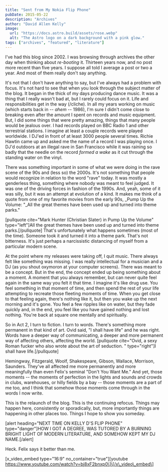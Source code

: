 ```yaml
---
title: "Sent from My Nokia Flip Phone"
pubDate: 2015-05-22
description: "Archives"
author: "David Allen Kelly"
image:
  url: "https://docs.astro.build/assets/rose.webp"
  alt: "The Astro logo on a dark background with a pink glow."
tags: ["archives", "featured", "literature"]
---
```


I've had this blog since 2002. I was browsing through archives the other day when thinking about _re-booting_ it. Thirteen years now, and no post more recent than five years. I suppose all told I average a post or two a year. And most of them really don't say anything.

It's not that I don't have anything to say, but I've always had a problem with focus. It's not hard to see that when you look through the subject matter of the blog. It began in the thick of my days producing dance music. It was a thing that I really wasn't bad at, but I rarely could focus on it. Life and responsibilities get in the way (/cliche). In all my years working on music (which starts back in -- *ahem --* 1986), I'm sure I didn't come close to breaking even after the amount I spent on records and music equipment. But, I did some things that were pretty amazing, things that many people would be jealous over. I had records played on BBC Radio 1 and other terrestrial stations. I imagine at least a couple records were played worldwide. I DJ'ed in front of at least 3000 people several times. Richie Hawtin came up and asked me the name of a record I was playing once. I DJ'd outdoors at an illegal rave in San Francisco while it was raining so badly that the needle on the record _formed a wake_ as it cut through the standing water on the vinyl.

There was something important in some of what we were doing in the rave scene of the 90s and (less so) the 2000s. It's not something that people would recognize in relation to the word "rave" today. It was mostly a genderless thing, something where nobody was meant to feel judged. It was one of the driving forces in fashion of the 1990s. And, yeah, some of it was silly, but it was an attempt at evolution of a kind. It makes me think of a quote from one of my favorite movies from the early 90s, \_Pump Up the Volume: "\_All the great themes have been used up and turned into theme parks."

\[pullquote cite="Mark Hunter (Christian Slater) in Pump Up the Volume" type="left"\]All the great themes have been used up and turned into theme parks.\[/pullquote\] That's unfortunately what happens sometimes (most of the time). Someone took it and turned it into a theme park. That's not bitterness. It's just perhaps a narcissistic distancing of myself from a particular modern scene.

At the point where my releases were taking off, I quit music. There always felt like something was missing. I was really intellectual for a musician and a DJ (as you shout oxymoron at your computer screens). There was meant to be a concept. But in the end, the concept ended up being something about a moment. A moment that you always remember, but can never quite feel again in the same way you felt it that time. I imagine it's like drug use. You feel something in that moment of time, and then spend the rest of your life attempting to recreate those fleeting moments of time. When you get close to that feeling again, there's nothing like it, but then you wake up the next morning and it's gone. You feel a few ripples like on water, but they fade quickly and, in the end, you feel like you have gained nothing and lost nothing. You're back at square one mentally and spiritually.

So in Act 2, I turn to fiction. I turn to words. There's something more permanent in that kind of art. Ovid said, "I shall have life" and he was right. Words have a deeper way of communicating, a deeper and more permanent way of affecting others, affecting the world. \[pullquote cite="Ovid, a sexy Roman fucker who also wrote about the art of seduction. " type="right"\]I shall have life.\[/pullquote\]

Hemingway, Fitzgerald, Woolf, Shakespeare, Gibson, Wallace, Morrison, Saunders. They've all affected me more permanently and more meaningfully than even Felix's seminal "Don't You Want Me." And yet, those moments -- the moments of perfection in the lights and sounds and crowds in clubs, warehouses, or hilly fields by a bay -- those moments are a part of me too, and I think that somehow those moments come through in the words I now write.

This is the relaunch of the blog. This is the continuing refocus. Things may happen here, consistently or sporadically, but, more importantly things are happening in other places too. Things I hope to show you someday.

\[alert heading="NEXT TIME ON KELLY D'S FLIP PHONE" type="danger"\]HOW I GOT A DEGREE, WAS TUTORED BY A BURNING BRIGHT LIGHT OF MODERN LITERATURE, AND SOMEHOW KEPT MY DJ NAME.\[/alert\]

Heck. Felix says it better than me.

\[x_video_embed type="16:9" no_container="true"\]\[youtube https://www.youtube.com/watch?v=bj8xF2bnxp0\]\[/x\_video\_embed\]
